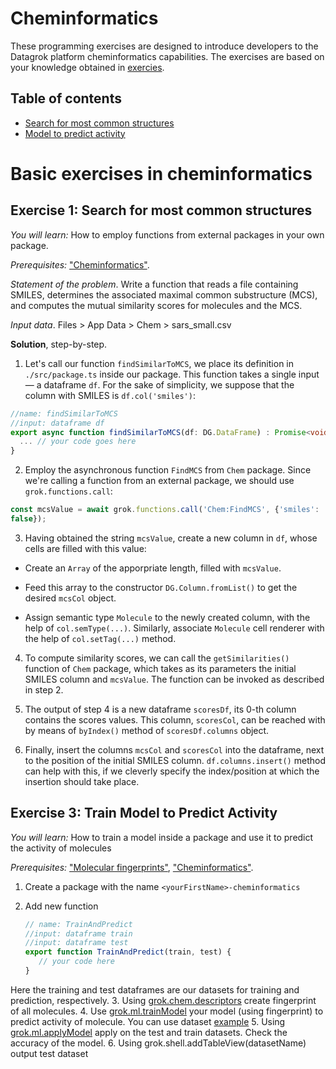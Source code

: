 <!-- TITLE: Cheminformatics -->
<!-- SUBTITLE: -->

# Cheminformatics

These programming exercises are designed to introduce developers to the Datagrok platform cheminformatics capabilities.
The exercises are based on your knowledge obtained in [exercies](./exercises.md).

## Table of contents

* [Search for most common structures](#exercise-1-search-for-most-common-structures)
* [Model to predict activity](#exercise-3-train-model-to-predict-activity)

# Basic exercises in cheminformatics

## Exercise 1: Search for most common structures

_You will learn:_ How to employ functions from external packages in your own package.

_Prerequisites:_ ["Cheminformatics"](#https://datagrok.ai/help/domains/chem/cheminformatics).

_Statement of the problem_. Write a function that reads a file containing SMILES, determines the associated
maximal common substructure (MCS), and computes the mutual similarity scores for molecules and the MCS.

_Input data_. Files > App Data > Chem > sars\_small.csv

**Solution**, step-by-step.

1. Let's call our function `findSimilarToMCS`, we place its definition in `./src/package.ts` inside our
package. This function takes a single input — a dataframe `df`. For the sake of simplicity, we suppose
that the column with SMILES is `df.col('smiles')`:

```typescript
//name: findSimilarToMCS
//input: dataframe df
export async function findSimilarToMCS(df: DG.DataFrame) : Promise<void> {
  ... // your code goes here
}
```

2. Employ the asynchronous function `FindMCS` from `Chem` package. Since we're calling a function from
an external package, we should use `grok.functions.call`:

```typescript
const mcsValue = await grok.functions.call('Chem:FindMCS', {'smiles': 'smiles', 'df': dataframe, 'returnSmarts':
false});
```

3. Having obtained the string `mcsValue`, create a new column in `df`, whose cells are filled with this
value:

  * Create an `Array` of the apporpriate length, filled with `mcsValue`.

  * Feed this array to the constructor `DG.Column.fromList()` to get the desired `mcsCol` object.

  * Assign semantic type `Molecule` to the newly created column, with the help of `col.semType(...)`.
  Similarly, associate `Molecule` cell renderer with the help of `col.setTag(...)` method.

4. To compute similarity scores, we can call the `getSimilarities()` function of `Chem` package, which
takes as its parameters the initial SMILES column and `mcsValue`. The function can be invoked as described
in step 2.

5. The output of step 4 is a new dataframe `scoresDf`, its 0-th column contains the scores values. This
column, `scoresCol`, can be reached with by means of `byIndex()` method of `scoresDf.columns` object.

6. Finally, insert the columns `mcsCol` and `scoresCol` into the dataframe, next to the position of the
initial SMILES column. `df.columns.insert()` method can help with this, if we cleverly specify the index/position
at which the insertion should take place.

## Exercise 3: Train Model to Predict Activity

_You will learn:_ How to train a model inside a package and use it to predict the activity of molecules

_Prerequisites:_  ["Molecular fingerprints"](#https://datagrok.ai/help/domains/chem/fingerprints),
["Cheminformatics"](#https://datagrok.ai/help/domains/chem/cheminformatics).

1. Create a package with the name `<yourFirstName>-cheminformatics`
2. Add new function

   ```javascript
   // name: TrainAndPredict
   //input: dataframe train
   //input: dataframe test
   export function TrainAndPredict(train, test) {
      // your code here
   }
   ```

Here the training and test dataframes are our datasets for training and prediction, respectively.
3. Using [grok.chem.descriptors](#https://datagrok.ai/js-api/modules/grok.chem#descriptors)  create fingerprint of all molecules.
4. Use [grok.ml.trainModel](#unexist) your model (using fingerprint) to predict activity of molecule.
You can use dataset [example](#https://public.datagrok.ai/f/Demo.TestJobs.Files.DemoFiles/chem/activity_cliffs.csv)
5. Using [grok.ml.applyModel](#https://datagrok.ai/js-api/modules/grok.ml#applyModel) apply on the test and train datasets.
Check the accuracy of the model.
6. Using grok.shell.addTableView(datasetName) output test dataset
